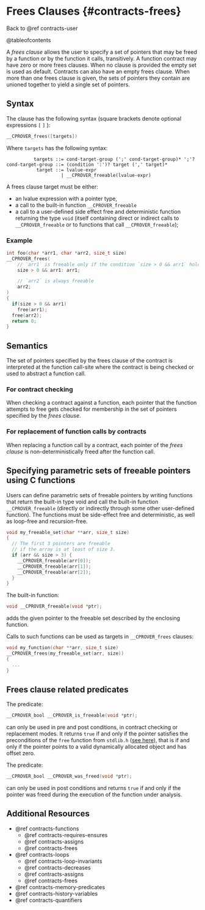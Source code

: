 # Frees Clauses {#contracts-frees}
Back to @ref contracts-user

@tableofcontents

A _frees clause_ allows the user to specify a set of pointers that may be freed
by a function or by the function it calls, transitively.
A function contract may have zero or more frees clauses.
When no clause is provided the empty set is used as default.
Contracts can also have an empty frees clause.
When more than one frees clause is given, the sets of pointers they contain are
unioned together to yield a single set of pointers.

## Syntax

The clause has the following syntax (square brackets denote optional expressions
`[` `]` ):
```c
__CPROVER_frees([targets])
```

Where `targets` has the following syntax:
```
          targets ::= cond-target-group (';' cond-target-group)* ';'?
cond-target-group ::= (condition ':')? target (',' target)*
           target ::= lvalue-expr
                    | __CPROVER_freeable(lvalue-expr)
```

A frees clause target must be either:
- an lvalue expression with a pointer type,
- a call to the built-in function `__CPROVER_freeable`
- a call to a user-defined side effect free and deterministic function returning
  the type `void` (itself containing direct or indirect calls to
  `__CPROVER_freeable` or to functions that call `__CPROVER_freeable`);

### Example

```c
int foo(char *arr1, char *arr2, size_t size)
__CPROVER_frees(
    // `arr1` is freeable only if the condition `size > 0 && arr1` holds
    size > 0 && arr1: arr1;

    // `arr2` is always freeable
    arr2;
)
{
  if(size > 0 && arr1)
    free(arr1);
  free(arr2);
  return 0;
}
```

## Semantics

The set of pointers specified by the frees clause of the contract is interpreted
at the function call-site where the contract is being checked or used to abstract
a function call.

### For contract checking

When checking a contract against a function, each pointer that the
function attempts to free gets checked for membership in the set of
pointers specified by the _frees clause_.

### For replacement of function calls by contracts

When replacing a function call by a contract, each pointer of the
_frees clause_ is non-deterministically freed after the function call.

## Specifying parametric sets of freeable pointers using C functions

Users can define parametric sets of freeable pointers by writing functions that
return the built-in type void and call the built-in function
`__CPROVER_freeable` (directly or indirectly through some other user-defined
function). The functions must be side-effect free and deterministic,
as well as loop-free and recursion-free.

```c
void my_freeable_set(char **arr, size_t size)
{
  // The first 3 pointers are freeable
  // if the array is at least of size 3.
  if (arr && size > 3) {
    __CPROVER_freeable(arr[0]);
    __CPROVER_freeable(arr[1]);
    __CPROVER_freeable(arr[2]);
  }
}
```

The built-in function:
```c
void __CPROVER_freeable(void *ptr);
```
adds the given pointer to the freeable set described by the enclosing function.

Calls to such functions can be used as targets in `__CPROVER_frees` clauses:
```c
void my_function(char **arr, size_t size)
__CPROVER_frees(my_freeable_set(arr, size))
{
  ...
}
```

## Frees clause related predicates

The predicate:
```c
__CPROVER_bool __CPROVER_is_freeable(void *ptr);
```
can only be used in pre and post conditions, in contract checking or replacement
modes. It returns `true` if and only if the pointer satisfies the preconditions
of the `free` function from `stdlib.h`
([see here](https://github.com/diffblue/cbmc/blob/cf00a53bbcc388748be9668f393276f6d84b1a60/src/ansi-c/library/stdlib.c#L269)),
that is if and only if the pointer points to a valid dynamically allocated object and has offset zero.

The predicate:
```c
__CPROVER_bool __CPROVER_was_freed(void *ptr);
```
can only be used in post conditions and returns `true` if and only if the
pointer was freed during the execution of the function under analysis.

## Additional Resources

- @ref contracts-functions
  - @ref contracts-requires-ensures
  - @ref contracts-assigns
  - @ref contracts-frees
- @ref contracts-loops
  - @ref contracts-loop-invariants
  - @ref contracts-decreases
  - @ref contracts-assigns
  - @ref contracts-frees
- @ref contracts-memory-predicates
- @ref contracts-history-variables
- @ref contracts-quantifiers
